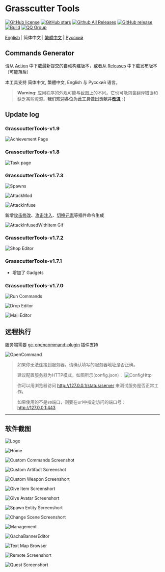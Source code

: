 # Grasscutter Tools

[![GitHub license](https://img.shields.io/github/license/jie65535/GrasscutterCommandGenerator)](https://github.com/jie65535/GrasscutterCommandGenerator/blob/main/LICENSE)
[![GitHub stars](https://img.shields.io/github/stars/jie65535/GrasscutterCommandGenerator)](https://github.com/jie65535/GrasscutterCommandGenerator/stargazers)
[![Github All Releases](https://img.shields.io/github/downloads/jie65535/GrasscutterCommandGenerator/total.svg)](https://github.com/jie65535/GrasscutterCommandGenerator/releases)
[![GitHub release](https://img.shields.io/github/v/release/jie65535/GrasscutterCommandGenerator)](https://github.com/jie65535/GrasscutterCommandGenerator/releases/latest)
[![Build](https://github.com/jie65535/GrasscutterCommandGenerator/actions/workflows/build.yml/badge.svg)](https://github.com/jie65535/GrasscutterCommandGenerator/actions/workflows/build.yml)
[![QQ Group](https://pub.idqqimg.com/wpa/images/group.png)](https://qm.qq.com/cgi-bin/qm/qr?k=PdS9--b-n8LEAmYjX8fNFXtKDcsp4NHN&jump_from=webapi&authKey=7ty3ZCKYMKLGWLmO8O84qiNAZ0EuCnSGF+acP+74xuDMKYXXNjuPP7iUzffHz4r2)

[English](README.md) | 简体中文 | [繁體中文](README_zh-tw.md) | [Русский](README_ru-RU.md)

## Commands Generator

请从 [Action](https://github.com/jie65535/GrasscutterCommandGenerator/actions/workflows/build.yml) 中下载最新提交的自动构建版本，或者从 [Releases](https://github.com/jie65535/GrasscutterCommandGenerator/releases) 中下载发布版本（可能落后）

本工具支持 简体中文, 繁體中文, English 与 Русский 语言。

> **Warning**: 应用程序的外观可能与截图上的不同。它也可能包含翻译错误和缺乏某些资源。**我们欢迎各位为此工具做出贡献并<a href="./Source/GrasscutterTools/Resources/zh-cn">改进</a> : )**

## Update log

### GrasscutterTools-v1.9
![Achievement Page](Doc/Screenshots/19-AchievementPage.png)

### GrasscutterTools-v1.8
![Task page](Doc/Screenshots/18-TaskPage.png)

### GrasscutterTools-v1.7.3
![Spawns](Doc/Screenshots/6-SpawnEntity.png)

![AttackMod](Doc/Screenshots/6.1-AttackMod.png)

![AttackInfuse](Doc/Screenshots/6.2-AttackInfuse.png)

新增[攻击修改](https://github.com/NotThorny/AttackModifier)、[攻击注入](https://github.com/snoobi-seggs/AttackInfusedWithItem)、[切换元素](https://github.com/Penelopeep/SwitchElementTraveller)等插件命令生成

![AttackInfusedWithItem Gif](Doc/Screenshots/AttackMod.gif)

### GrasscutterTools-v1.7.2
![Shop Editor](Doc/Screenshots/17-ShopEditor.png)

### GrasscutterTools-v1.7.1
 - 增加了 Gadgets

### GrasscutterTools-v1.7.0

![Run Commands](Doc/Screenshots/RunMultipleCommands.png)

![Drop Editor](Doc/Screenshots/15-DropEditor.png)

![Mail Editor](Doc/Screenshots/16-MailEditor.png)

## 远程执行

服务端需要 [gc-opencommand-plugin](https://github.com/jie65535/gc-opencommand-plugin) 插件支持

![OpenCommand](Doc/Screenshots/OpenCommand.gif)

> 如果你无法连接到服务器，请确认填写的服务器地址是否正确。
> 
> 建议配置服务器为HTTP模式，如图所示(config.json)：
> ![ConfigHttp](Doc/Screenshots/ConfigHttp.png)
> 
> 你可以用浏览器访问 http://127.0.0.1/status/server 来测试服务是否正常工作。
> 
> 如果使用的不是`80`端口，则要在url中指定访问的端口号：http://127.0.0.1:443

---

## 软件截图

![Logo](Doc/Screenshots/GrasscutterLogo.png)

![Home](Doc/Screenshots/0-Home.png)

![Custom Commands Screenshot](Doc/Screenshots/1-CustomCommands.png)

![Custom Artifact Screenshot](Doc/Screenshots/2-CustomArtifact.png)

![Custom Weapon Screenshort](Doc/Screenshots/3-CustomWeapon.png)

![Give Item Screenshort](Doc/Screenshots/4-GiveItem.png)

![Give Avatar Screenshort](Doc/Screenshots/5-GiveAvatar.png)

![Spawn Entity Screenshort](Doc/Screenshots/6-SpawnEntity.png)

![Change Scene Screenshort](Doc/Screenshots/7-ChangeScene.png)

![Management](Doc/Screenshots/9-Manage.png)

![GachaBannerEditor](Doc/Screenshots/10-GachaBannerEditor.png)

![Text Map Browser](Doc/Screenshots/11-TextMapBrowser.png)

![Remote Screenshort](Doc/Screenshots/12-Remote.png)

![Quest Screenshort](Doc/Screenshots/13-Quest.png)
